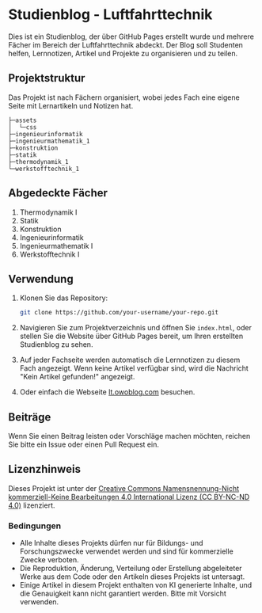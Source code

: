 # Studienblog - Luftfahrttechnik

Dies ist ein Studienblog, der über GitHub Pages erstellt wurde und mehrere Fächer im Bereich der Luftfahrttechnik abdeckt. Der Blog soll Studenten helfen, Lernnotizen, Artikel und Projekte zu organisieren und zu teilen.

## Projektstruktur

Das Projekt ist nach Fächern organisiert, wobei jedes Fach eine eigene Seite mit Lernartikeln und Notizen hat.

```text
├─assets
│  └─css
├─ingenieurinformatik
├─ingenieurmathematik_1
├─konstruktion
├─statik
├─thermodynamik_1
└─werkstofftechnik_1
```

## Abgedeckte Fächer

1. Thermodynamik I
2. Statik
3. Konstruktion
4. Ingenieurinformatik
5. Ingenieurmathematik I
6. Werkstofftechnik I

## Verwendung

1. Klonen Sie das Repository:

    ```bash
    git clone https://github.com/your-username/your-repo.git
    ```

2. Navigieren Sie zum Projektverzeichnis und öffnen Sie `index.html`, oder stellen Sie die Website über GitHub Pages bereit, um Ihren erstellten Studienblog zu sehen.

3. Auf jeder Fachseite werden automatisch die Lernnotizen zu diesem Fach angezeigt. Wenn keine Artikel verfügbar sind, wird die Nachricht "Kein Artikel gefunden!" angezeigt.

4. Oder einfach die Webseite [lt.owoblog.com](https://lt.owoblog.com) besuchen.

## Beiträge

Wenn Sie einen Beitrag leisten oder Vorschläge machen möchten, reichen Sie bitte ein Issue oder einen Pull Request ein.

## Lizenzhinweis

Dieses Projekt ist unter der [Creative Commons Namensnennung-Nicht kommerziell-Keine Bearbeitungen 4.0 International Lizenz (CC BY-NC-ND 4.0)](https://creativecommons.org/licenses/by-nc-nd/4.0/) lizenziert.

### Bedingungen

- Alle Inhalte dieses Projekts dürfen nur für Bildungs- und Forschungszwecke verwendet werden und sind für kommerzielle Zwecke verboten.
- Die Reproduktion, Änderung, Verteilung oder Erstellung abgeleiteter Werke aus dem Code oder den Artikeln dieses Projekts ist untersagt.
- Einige Artikel in diesem Projekt enthalten von KI generierte Inhalte, und die Genauigkeit kann nicht garantiert werden. Bitte mit Vorsicht verwenden.
